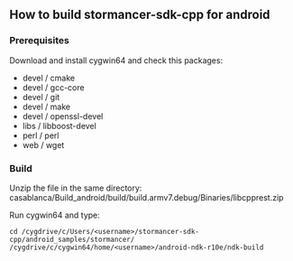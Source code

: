 ## How to build stormancer-sdk-cpp for android

### Prerequisites

Download and install cygwin64 and check this packages:  
- devel / cmake
- devel / gcc-core
- devel / git
- devel / make
- devel / openssl-devel
- libs / libboost-devel
- perl / perl
- web / wget

### Build

Unzip the file in the same directory: casablanca/Build_android/build/build.armv7.debug/Binaries/libcpprest.zip  

Run cygwin64 and type:
```
cd /cygdrive/c/Users/<username>/stormancer-sdk-cpp/android_samples/stormancer/
/cygdrive/c/cygwin64/home/<username>/android-ndk-r10e/ndk-build
```

